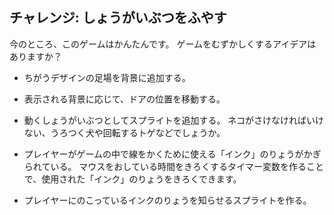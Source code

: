 ## チャレンジ: しょうがいぶつをふやす

今のところ、このゲームはかんたんです。 ゲームをむずかしくするアイデアはありますか？

+ ちがうデザインの足場を背景に追加する。

+ 表示される背景に応じて、ドアの位置を移動する。

+ 動くしょうがいぶつとしてスプライトを追加する。 ネコがさけなければいけない、うろつく犬や回転するトゲなどでしょうか。

+ プレイヤーがゲームの中で線をかくために使える「インク」のりょうがかぎられている。 マウスをおしている時間をきろくするタイマー変数を作ることで、使用された「インク」のりょうをきろくできます。

+ プレイヤーにのこっているインクのりょうを知らせるスプライトを作る。